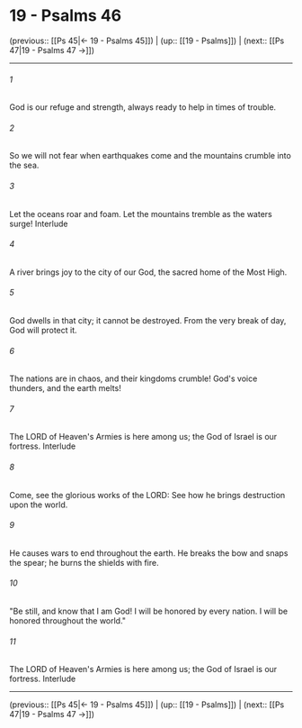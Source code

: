 # 19 - Psalms 46

(previous:: [[Ps 45|← 19 - Psalms 45]]) | (up:: [[19 - Psalms]]) | (next:: [[Ps 47|19 - Psalms 47 →]])

***


###### 1 
God is our refuge and strength, always ready to help in times of trouble. 

###### 2 
So we will not fear when earthquakes come and the mountains crumble into the sea. 

###### 3 
Let the oceans roar and foam. Let the mountains tremble as the waters surge! Interlude 

###### 4 
A river brings joy to the city of our God, the sacred home of the Most High. 

###### 5 
God dwells in that city; it cannot be destroyed. From the very break of day, God will protect it. 

###### 6 
The nations are in chaos, and their kingdoms crumble! God's voice thunders, and the earth melts! 

###### 7 
The LORD of Heaven's Armies is here among us; the God of Israel is our fortress. Interlude 

###### 8 
Come, see the glorious works of the LORD: See how he brings destruction upon the world. 

###### 9 
He causes wars to end throughout the earth. He breaks the bow and snaps the spear; he burns the shields with fire. 

###### 10 
"Be still, and know that I am God! I will be honored by every nation. I will be honored throughout the world." 

###### 11 
The LORD of Heaven's Armies is here among us; the God of Israel is our fortress. Interlude

***

(previous:: [[Ps 45|← 19 - Psalms 45]]) | (up:: [[19 - Psalms]]) | (next:: [[Ps 47|19 - Psalms 47 →]])
